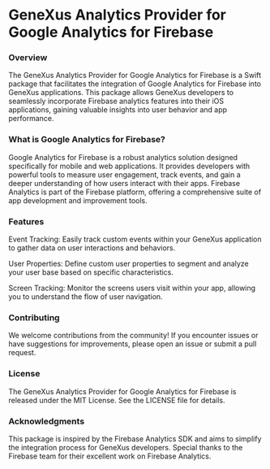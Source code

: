 # GeneXus Analytics Provider for Google Analytics for Firebase

### Overview
The GeneXus Analytics Provider for Google Analytics for Firebase is a Swift package that facilitates the integration of Google Analytics for Firebase into GeneXus applications. This package allows GeneXus developers to seamlessly incorporate Firebase analytics features into their iOS applications, gaining valuable insights into user behavior and app performance.

### What is Google Analytics for Firebase?
Google Analytics for Firebase is a robust analytics solution designed specifically for mobile and web applications. It provides developers with powerful tools to measure user engagement, track events, and gain a deeper understanding of how users interact with their apps. Firebase Analytics is part of the Firebase platform, offering a comprehensive suite of app development and improvement tools.

### Features
Event Tracking: Easily track custom events within your GeneXus application to gather data on user interactions and behaviors.

User Properties: Define custom user properties to segment and analyze your user base based on specific characteristics.

Screen Tracking: Monitor the screens users visit within your app, allowing you to understand the flow of user navigation.

### Contributing
We welcome contributions from the community! If you encounter issues or have suggestions for improvements, please open an issue or submit a pull request.

### License
The GeneXus Analytics Provider for Google Analytics for Firebase is released under the MIT License. See the LICENSE file for details.

### Acknowledgments
This package is inspired by the Firebase Analytics SDK and aims to simplify the integration process for GeneXus developers. Special thanks to the Firebase team for their excellent work on Firebase Analytics.
